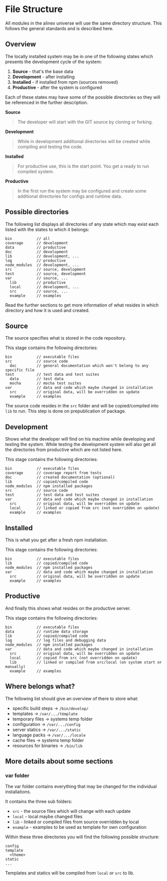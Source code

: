 File Structure
=================================================

All modules in the alinex universe will use the same directory structure.
This follows the general standards and is described here.


Overview
-------------------------------------------------
The locally installed system may be in one of the following states which
presents the development cycle of the system:

1. **Source** - that's the base data
2. **Development** - after installing
3. **Installed** - if installed from npm (sources removed)
4. **Productive** - after the system is configured

Each of these states may have some of the possible directories so they will
be referenced in the further description.

**Source**

> The developer will start with the GIT source by cloning or forking.

**Development**

> While in development additional directories will be created while compiling and
> testing the code.

**Installed**

> For productive use, this is the start point. You get a ready to run compiled
> system.

**Productive**

> In the first run the system may be configured and create some additional
> directories for configs and runtime data.


Possible directories
-------------------------------------------------

The following list displays all directories of any state which may exist each
listed with the states to which it belongs:

    bin           // all
    coverage      // development
    data          // productive
    doc           // development
    lib           // development, ...
    log           // productive
    node_modules  // development, ...
    src           // source, development
    test          // source, development
    var           // source, ...
      lib         // productive
      local       // development, ...
      src         // source, ...
      example     // examples

Read the further sections to get more information of what resides in which
directory and how it is used and created.


Source
-------------------------------------------------

The source specifies what is stored in the code repository.

This stage contains the following directories:

    bin           // executable files
    src           // source code
      doc         // general documentation which won't belong to any specific file
    test          // test data and test suites
      data        // test data
      mocha       // mocha test suites
    var           // data and code which maybe changed in installation
      src         // original data, will be overridden on update
      example     // examples

The source code resides in the `src` folder and will be copied/compiled into
`lib` to run. This step is done on prepublication of package.


Development
-------------------------------------------------

Shows what the developer will find on his machine while developing and testing
the system. While testing the development system will also get all the
directories from productive which are not listed here.

This stage contains the following directories:

    bin           // executable files
    coverage      // coverage report from tests
    doc           // created documentation (optional)
    lib           // copied/compiled code
    node_modules  // npm installed packages
    src           // source code
    test          // test data and test suites
    var           // data and code which maybe changed in installation
      src         // original data, will be overridden on update
      local       // linked or copied from src (not overridden on update)
      example     // examples


Installed
-------------------------------------------------

This is what you get after a fresh npm installation.

This stage contains the following directories:

    bin           // executable files
    lib           // copied/compiled code
    node_modules  // npm installed packages
    var           // data and code which maybe changed in installation
      src         // original data, will be overridden on update
      example     // examples


Productive
-------------------------------------------------

And finally this shows what resides on the productive server.

This stage contains the following directories:

    bin           // executable files
    data          // runtime data storage
    lib           // copied/compiled code
    log           // log files and debugging data
    node_modules  // npm installed packages
    var           // data and code which maybe changed in installation
      src         // original data, will be overridden on update
      local       // copied from src (not overridden on update)
      lib         // linked or compiled from src/local (on system start or manually)
      example     // examples


Where belongs what?
-------------------------------------------------
The following list should give an overview of there to store what:

- specific build steps -> `/bin/develop/`
- templates -> `/var/.../tèmplate`
- temporary files -> systems temp folder
- configuration -> `/var/.../config`
- server statics -> `/var/.../static`
- language packs -> `/var/.../locale`
- cache files -> systems temp folder
- resources for binaries -> `/bin/lib`


More details about some sections
-------------------------------------------------

### var folder

The var folder contains everything that may be changed for the individual
installations.

It contains the three sub folders:

- `src` - the source files which will change with each update
- `local` - local maybe changed files
- `lib` - linked or compiled files from source overridden by local
- `example` - examples to be used as template for own configuration

Within these three directories you will find the following possible structure:

    config
    template
      <theme>
    static
    ...

Templates and statics will be compiled from `local` or `src` to lib.
